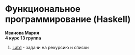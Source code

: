 # Функциональное программирование (Haskell)

**Иванова Мария**  
**4 курс 13 группа**

1. [Lab1](https://github.com/MaryIv76/functional_programming_2023/tree/main/Lab1) - задачи на рекурсию и списки
